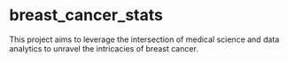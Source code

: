 # breast_cancer_stats
This project aims to leverage the intersection of medical science and data analytics to unravel the intricacies of breast cancer. 
